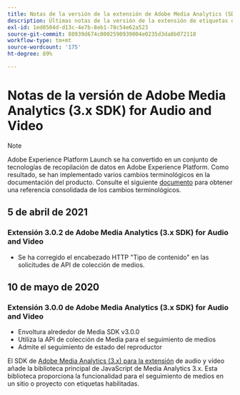 ```yaml
---
title: Notas de la versión de la extensión de Adobe Media Analytics (SDK 3.x) para audio y vídeo
description: Últimas notas de la versión de la extensión de etiquetas de Adobe Media Analytics (3.x SDK) para audio y vídeo en Adobe Experience Platform.
exl-id: 1ed0504d-d13c-4e7b-8eb1-78c54e62a523
source-git-commit: 88939d674c0002590939004e0235d3da8b072118
workflow-type: tm+mt
source-wordcount: '175'
ht-degree: 89%

---
```


# Notas de la versión de Adobe Media Analytics (3.x SDK) for Audio and Video

>[!NOTE]
>
>Adobe Experience Platform Launch se ha convertido en un conjunto de tecnologías de recopilación de datos en Adobe Experience Platform. Como resultado, se han implementado varios cambios terminológicos en la documentación del producto. Consulte el siguiente [documento](../../../term-updates.md) para obtener una referencia consolidada de los cambios terminológicos.

## 5 de abril de 2021

### Extensión 3.0.2 de Adobe Media Analytics (3.x SDK) for Audio and Video

* Se ha corregido el encabezado HTTP &quot;Tipo de contenido&quot; en las solicitudes de API de colección de medios.

## 10 de mayo de 2020

### Extensión 3.0.0 de Adobe Media Analytics (3.x SDK) for Audio and Video

* Envoltura alrededor de Media SDK v3.0.0
* Utiliza la API de colección de Media para el seguimiento de medios
* Admite el seguimiento de estado del reproductor

El SDK de [Adobe Media Analytics (3.x) para la extensión](./overview.md) de audio y vídeo añade la biblioteca principal de JavaScript de Media Analytics 3.x. Esta biblioteca proporciona la funcionalidad para el seguimiento de medios en un sitio o proyecto con etiquetas habilitadas.
